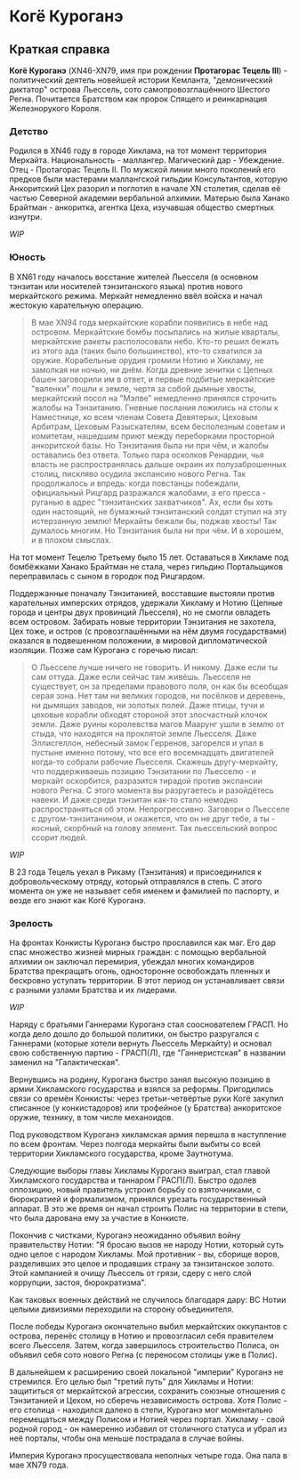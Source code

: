 # Когё Куроганэ
## Краткая справка

**Когё Куроганэ** (XN46-XN79, имя при рождении **Протагорас Тецель III**) - политический деятель новейшей истории Кемланта, "демонический диктатор" острова Льессель, сото самопровозглашённого Шестого Регна. Почитается Братством как пророк Спящего и реинкарнация Железнорукого Короля.

### Детство

Родился в XN46 году в городе Хиклама, на тот момент территория Меркайта. Национальность - маллангер. Магический дар - Убеждение. Отец - Протагорас Тецель II. По мужской линии много поколений его предков были мастерами маллангской гильдии Консультантов, которую Анкоритский Цех разорил и поглотил в начале XN столетия, сделав её частью Северной академии вербальной алхимии. Матерью была Ханако Брайтман - анкоритка, агентка Цеха, изучавшая общество смертных изнутри.

*WIP*

### Юность

В XN61 году началось восстание жителей Льесселя (в основном тэнзитан или носителей тэнзитанского языка) против нового меркайтского режима. Меркайт немедленно ввёл войска и начал жестокую карательную операцию.

> В мае XN94 года меркайтские корабли появились в небе над островом. Меркайтские бомбы посыпались на жилые кварталы, меркайтские ракеты располосовали небо. Кто-то решил бежать из этого ада (таких было большинство), кто-то схватился за оружие. Корабельные орудия громили Нотию и Хикламу, не замолкая ни ночью, ни днём. Когда древние зенитки с Цепных башен заговорили им в ответ, и первые подбитые меркайтские "валенки" пошли к земле, чертя за собой дымные хвосты, меркайтский посол на "Мэлве" немедленно принялся строчить жалобы на Тэнзитанию. Гневные послания ложились на столы к Наместнице, ко всем членам Совета Девятерых, Цеховым Арбитрам, Цеховым Разыскателям, всем бесполезным советам и комитетам, нашедшим приют между переборками просторной анкоритской базы. Но Тэнзитания была ни при чём, и жалобы оставались без ответа. Только пара осколков Ренардии, чья власть не распространялась дальше окраин их полузаброшенных столиц, пискляво осудила экспансию нового Регна. Так продолжалось и впредь: когда повстанцы побеждали, официальный Рицгард разражался жалобами, а его пресса - руганью в адрес "тэнзитанских захватчиков". Ах, если бы хоть один настоящий, не бумажный тэнзитанский солдат ступил на эту истерзанную землю! Меркайты бежали бы, поджав хвосты! Так думалось многим. Но Тэнзитания была ни при чём. И в хорошем, и в плохом смыслах.

На тот момент Тецелю Третьему было 15 лет. Оставаться в Хикламе под бомбёжками Ханако Брайтман не стала, через гильдию Портальщиков переправилась с сыном в городок под Рицгардом.

Поддержанные поначалу Тэнзитанией, восставшие выстояли против карательных имперских отрядов, удержали Хикламу и Нотию (Цепные города и центры двух провинций Льесселя), но не смогли овладеть всем островом. Забирать новые территории Тэнзитания не захотела, Цех тоже, и остров (с провозглашёнными на нём двумя государствами) оказался в подвешенном положении, в мировой дипломатической изоляции. Позже сам Куроганэ с горечью писал:

> О Льесселе лучше ничего не говорить. И никому. Даже если ты сам оттуда. Даже если сейчас там живёшь. Льесселя не существует, он за пределами правового поля, он как бы всеобщая серая зона. Нет там ни великих городов, ни посёлков и деревень, ни дымящих заводов, ни золотых полей. Даже птицы, тучи и цеховые корабли обходят стороной этот злосчастный клочок земли. Даже руины королевства магов Маарунг ушли в землю от стыда, что находятся на проклятой земле Льесселя. Даже Эллисгеллон, небесный замок Герренов, загорелся и упал в пустыне именно потому, что все его восемнадцать двигателей когда-то собрали рабочие Льесселя. Скажешь другу-меркайту, что поддерживаешь позицию Тэнзитании по Льесселю - и меркайт оскорбится, разразится тирадой против экспансии нового Регна. С этого момента вы разругаетесь и разойдётесь навеки. И даже среди тэнзитан как-то стало немодно распространяться об этом. Непрогрессивно. Заговори о Льесселе с другом-тэнзитанином, и окажется, что он не друг тебе, а ты - косный, скорбный на голову элемент. Так льессельский вопрос ссорит людей.

*WIP*

В 23 года Тецель уехал в Рикаму (Тэнзитания) и присоединился к добровольческому отряду, который отправлялся в степь. С этого момента он уже не называет себя именем и фамилией по паспорту, и везде его знают как Когё Куроганэ.

### Зрелость

На фронтах Конкисты Куроганэ быстро прославился как маг. Его дар спас множество жизней мирных граждан: с помощью вербальной алхимии он заключал перемирия, убеждал многих командиров Братства прекращать огонь, односторонне освобождать пленных и бескровно уступать территории. В этот период он устанавливает связи с разными узлами Братства и их лидерами.

*WIP*

Наряду с братьями Ганнерами Куроганэ стал сооснователем ГРАСП. Но когда дело дошло до большой политики, он быстро разругался с Ганнерами (которые хотели вернуть Льессель Меркайту) и основал свою собственную партию - ГРАСП(Л), где "Ганнеристская" в названии заменил на "Галактическая".

Вернувшись на родину, Куроганэ быстро занял высокую позицию в армии Хикламского государства и взялся за реформы. Пригодились связи со времён Конкисты: через третьи-четвёртые руки Когё закупил списанное (у конкистадоров) или трофейное (у Братства) анкоритское оружие, технику, в том числе механоидов.

Под руководством Куроганэ хикламская армия перешла в наступление по всем фронтам. Через полгода меркайты были выбиты со всей территории Хикламского государства, кроме Заутнотума.

Следующие выборы главы Хикламы Куроганэ выиграл, стал главой Хикламского государства и таннаром ГРАСП(Л). Быстро одолев оппозицию, новый правитель устроил борьбу со взяточниками, с бюрократией и формализмом, принялся урезать государственный аппарат. В это же время он начал строить Полис на территории в степи, что была дарована ему за участие в Конкисте.

Покончив с чистками, Куроганэ неожиданно объявил войну правительству Нотии: "Я бросаю вызов не народу Нотии, который суть одно целое с народом Хикламы. Мой противник - вы, сборище воров, разделивших это целое и продавших страну за тэнзитанское золото. Этой кампанией я очищу Льессель от грязи, сдеру с него слой коррупции, застоя, бюрократизма".

Как таковых военных действий не случилось благодаря дару: ВС Нотии целыми дивизиями переходили на сторону объединителя.

После победы Куроганэ окончательно выбил меркайтских оккупантов с острова, перенёс столицу в Нотию и провозгласил себя правителем всего Льесселя. Затем, когда завершилось строительство Полиса, он объявил себя сото нового Регна (с переносом столицы уже в Полис).

В дальнейшем к расширению своей локальной "империи" Куроганэ не стремился. Его целью был "третий путь" для Хикламы и Нотии: защититься от меркайтской агрессии, сохранить союзные отношения с Тэнзитанией и Цехом, но сберечь независимость острова. Хотя Полис - его столица - находился далеко в степи, Куроганэ мог моментально перемещаться между Полисом и Нотией через портал. Хикламу - свой родной город - он намеренно избавил от столичного статуса и убрал из неё порталы, чтобы она меньше пострадала в случае войны.

Империя Куроганэ просуществовала неполных четыре года. Она пала в мае XN79 года.
